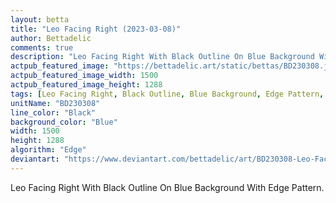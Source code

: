 ```yaml
---
layout: betta
title: "Leo Facing Right (2023-03-08)"
author: Bettadelic
comments: true
description: "Leo Facing Right With Black Outline On Blue Background With Edge Pattern."
actpub_featured_image: "https://bettadelic.art/static/bettas/BD230308.jpg"
actpub_featured_image_width: 1500
actpub_featured_image_height: 1288
tags: [Leo Facing Right, Black Outline, Blue Background, Edge Pattern, March 2023]
unitName: "BD230308"
line_color: "Black"
background_color: "Blue"
width: 1500
height: 1288
algorithm: "Edge"
deviantart: "https://www.deviantart.com/bettadelic/art/BD230308-Leo-Facing-Right-2023-03-08-952939044"
---
```


Leo Facing Right With Black Outline On Blue Background With Edge Pattern.
